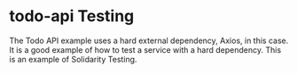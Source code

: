 # todo-api Testing

The Todo API example uses a hard external dependency, Axios, in this case. It is a good example of how to test a service with a hard dependency. This is an example of Solidarity Testing.
